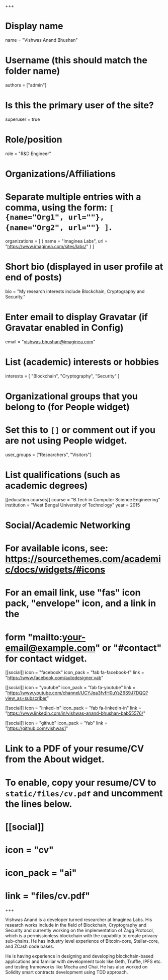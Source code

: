 +++
# Display name
name = "Vishwas Anand Bhushan"

# Username (this should match the folder name)
authors = ["admin"]

# Is this the primary user of the site?
superuser = true

# Role/position
role = "R&D Engineer"

# Organizations/Affiliations
#   Separate multiple entries with a comma, using the form: `[ {name="Org1", url=""}, {name="Org2", url=""} ]`.
organizations = [ { name = "Imaginea Labs", url = "https://www.imaginea.com/sites/labs/" } ]

# Short bio (displayed in user profile at end of posts)
bio = "My research interests include Blockchain, Cryptography and Security."

# Enter email to display Gravatar (if Gravatar enabled in Config)
email = "vishwas.bhushan@imaginea.com"

# List (academic) interests or hobbies
interests = [
  "Blockchain",
  "Cryptography",
  "Security"
]

# Organizational groups that you belong to (for People widget)
#   Set this to `[]` or comment out if you are not using People widget.
user_groups = ["Researchers", "Visitors"]

# List qualifications (such as academic degrees)
[[education.courses]]
  course = "B.Tech in Computer Science Engineering"
  institution = "West Bengal University of Technology"
  year = 2015

# Social/Academic Networking
# For available icons, see: https://sourcethemes.com/academic/docs/widgets/#icons
#   For an email link, use "fas" icon pack, "envelope" icon, and a link in the
#   form "mailto:your-email@example.com" or "#contact" for contact widget.

[[social]]
  icon = "facebook"
  icon_pack = "fab fa-facebook-f"
  link = "https://www.facebook.com/autodesigner.vab"

[[social]]
  icon = "youtube"
  icon_pack = "fab fa-youtube"
  link = "https://www.youtube.com/channel/UCYJqa3fvfH0uYsZ6S9J7DQQ?view_as=subscriber"

[[social]]
  icon = "linked-in"
  icon_pack = "fab fa-linkedin-in"
  link = "https://www.linkedin.com/in/vishwas-anand-bhushan-bab55576/"

[[social]]
  icon = "github"
  icon_pack = "fab"
  link = "https://github.com/vishwas1"

# Link to a PDF of your resume/CV from the About widget.
# To enable, copy your resume/CV to `static/files/cv.pdf` and uncomment the lines below.
# [[social]]
#   icon = "cv"
#   icon_pack = "ai"
#   link = "files/cv.pdf"

+++

Vishwas Anand is a developer turned researcher at Imaginea Labs. His research works include in the field of Blockchain, Cryptography and Security and currently working on the implementation of Zagg Protocol, which is a permissionless blockchain with the capability to create privacy sub-chains. He has industry level experience of Bitcoin-core, Stellar-core, and ZCash code bases.

He is having experience in designing and developing blockchain-based applications and familiar with development tools like Geth, Truffle, IPFS etc. and testing frameworks like Mocha and Chai. He has also worked on Solidity smart contracts development using TDD approach.
